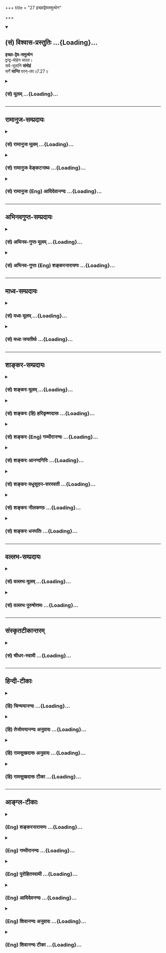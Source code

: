 +++
title = "27 इच्छाद्वेषसमुत्थेन"

+++
<div class="js_include" newlevelforh1="2" title="(सं) विश्वास-प्रस्तुतिः" unfilled url="/mahAbhAratam/shlokashaH/06-bhIShma-parva/03-bhagavad-gItA-parva/saMskRtam/vishvAsa-prastutiH/07_jnAna-vijnAna-yogaH/27_ichChAdveShasamut.md">
<details open><summary><h2>(सं) विश्वास-प्रस्तुतिः ...{Loading}...</h2></summary>

**इच्छा-द्वेष-समुत्थेन**  
द्वन्द्व-मोहेन भारत।  
सर्व-भूतानि **संमोहं**  
सर्गे **यान्ति** परन्-तप॥7.27॥
</details>
</div>
<div class="js_include collapsed" newlevelforh1="3" title="(सं) मूलम्" unfilled url="/mahAbhAratam/shlokashaH/06-bhIShma-parva/03-bhagavad-gItA-parva/saMskRtam/mUlam/07_jnAna-vijnAna-yogaH/27_ichChAdveShasamut.md">
<details><summary><h3>(सं) मूलम् ...{Loading}...</h3></summary>

इच्छाद्वेषसमुत्थेन द्वन्द्वमोहेन भारत।  
सर्वभूतानि संमोहं सर्गे यान्ति परन्तप।।7.27।।
</details>
</div>


_________________
## रामानुज-सम्प्रदायः
<div class="js_include collapsed" newlevelforh1="3" title="(सं) रामानुजः मूलम्" unfilled url="/mahAbhAratam/shlokashaH/06-bhIShma-parva/03-bhagavad-gItA-parva/saMskRtam/rAmAnujaH/mUlam/07_jnAna-vijnAna-yogaH/27_ichChAdveShasamut.md">
<details><summary><h3>(सं) रामानुजः मूलम् ...{Loading}...</h3></summary>

।।7.27।। तथाहि **इच्छाद्वेषा**भ्यां **समुत्थेन** शीतोष्णादिद्वन्द्वाख्येन
**मोहेन सर्वभूतानि सर्गे** जन्मकाल एव **संमोहं यान्ति।** एतद् उक्तं भवति
गुणमयेषु सुखदुःखादिद्वन्द्वेषु पूर्वपूर्वजन्मनि यद्विषयौ इच्छाद्वेषौ
रागद्वैषौ अभ्यस्तौ तद्वासनया पुनरपि जन्मकाल एव तदेव द्वन्द्वाख्यम्
इच्छाद्वेषविषयत्वेन समुपस्थितं भूतानां मोहनं भवति तेन मोहेन सर्वभूतानि
संमोहं यान्ति तद्विषयेच्छाद्वेषस्वभावानि भवन्ति न
मत्संश्लेषवियोगसुखदुःखस्वभावानि। ज्ञानी तु
मत्संश्लेषवियोगैकसुखदुःखस्वभावः न तत्स्वभावं किमपि भूतं जायते इति।

</details>
</div>
<div class="js_include collapsed" newlevelforh1="3" title="(सं) रामानुजः वेङ्कटनाथः" unfilled url="/mahAbhAratam/shlokashaH/06-bhIShma-parva/03-bhagavad-gItA-parva/saMskRtam/rAmAnujaH/venkaTanAthaH/07_jnAna-vijnAna-yogaH/27_ichChAdveShasamut.md">
<details><summary><h3>(सं) रामानुजः वेङ्कटनाथः ...{Loading}...</h3></summary>

  
  
।।7.27।। एवं ज्ञानिनो दौर्लभ्याय कालत्रयवर्तिसर्वभूतसाधारणं
भगवदज्ञानकारणंइच्छा इति श्लोकेनोच्यत इत्यभिप्रायेणाह तथाहीति।
पदार्थमन्वयार्थं च दर्शयतिइच्छाद्वेषाभ्यामिति। इच्छाद्वेषाभ्यां
समुत्तिष्ठतीति इच्छाद्वेषसमुत्थः। ननु जन्मकाल एवेच्छाद्वेषौ कारणाभावान्न
सम्भवतः सम्भवन्तौ वा भगवद्विषयौ किं न स्याताम् न चेच्छाद्वेषमात्रेण
शीतोष्णादेरुत्थानं तस्य च हेमन्तघर्मादिस्वकारणाधीनत्वात् द्वन्द्वस्य च
कथं मोहशब्दार्थता मोहेन मोहं यान्तीत्यात्माश्रयादिप्रसङ्गः।
इच्छाद्वेषावेव द्वन्द्वशब्देन गृह्येते अतो द्वन्द्वनिमित्तो मोहो
द्वन्द्वमोह इत्यादि परव्याख्यानं च पुनरुक्त्यादिदुस्स्थम्। एतेनसुखं मे
भूयात्दुःखं मा भूत् इत्यभिनिवेशो द्वन्द्वमोह इत्यपि
मन्दमुक्तमित्यादिकमाशङ्क्याह एतदुक्तं भवतीति। जन्मान्तरवासनाख्यं
कारणमस्ति वासनायाश्च स्वकारणस्वभावविषयत्वादिच्छाद्वेषयोर्न
भगवत्संश्लेषविश्लेषविषयत्वप्रसङ्गः। उत्थानं चेच्छाद्वेषविषयतया
स्फुरणमेव। मोहशब्दस्य करणे व्युत्पत्त्या द्वन्द्वे प्रयोगः। मोहकारणस्य
मोहजनने च नात्माश्रयादिरिति भावः। अभोग्ये भोग्यताबुद्धिः अद्वेष्ये च
द्वेष्यताबुद्धिरिह सम्मोह इत्यभिप्रायेणाह तद्विषयेति।
एवंविधसम्मोहवशादिच्छाद्वेषयोः साक्षात्प्राप्तविषयपरित्यागं दर्शयति न
मत्संश्लेषेति। उचितविषयेच्छाद्वेषशालिनं सुदुर्लभं ज्ञानिनं
तद्व्यतिरेकप्रकाशनाय दर्शयतिज्ञानी त्विति। ज्ञानी तु परमैकान्ती
तदायत्तात्मजीवनः। तत्संश्लेषवियोगैकसुखदुःखस्तदेकधीः गी.सं.27 इति
सङ्ग्रहः। तद्व्यतिरेकमेव भूतानां जन्मसिद्धं दर्शयति न तदिति।  
  

</details>
</div>
<div class="js_include collapsed" newlevelforh1="3" title="(सं) रामानुजः (Eng) आदिदेवानन्दः" unfilled url="/mahAbhAratam/shlokashaH/06-bhIShma-parva/03-bhagavad-gItA-parva/saMskRtam/rAmAnujaH/english/AdidevAnandaH/07_jnAna-vijnAna-yogaH/27_ichChAdveShasamut.md">
<details><summary><h3>(सं) रामानुजः (Eng) आदिदेवानन्दः ...{Loading}...</h3></summary>

7.27 As soon as beings are born they are deluded. This delusion springs from sense experiences described as pairs of opposites like heat and cold. Such reactions spring from desire and hate. The purport is this:
Desire and hatred for the pairs of opposites like pleasure and pain,
which are constituted of Gunas, have their origin in the Jivas from the past experiences they had in their previous births. The subtle impressions or Vasanas of these previous experiences manifest again as instinctive desire and hatred towards similar objects in every succeeding birth of the Jivas. The delusive force of these impressions make them deluded from the very beginning. It becomes their nature to have love or hatred for such objects, in place of having happiness and misery at union with or separation from Me. The Jnanin, however, feels happiness when he is in union with Me and misery when separated from Me.
No other being is born with such a nature as found in the Jnanin.

</details>
</div>


_________________
## अभिनवगुप्त-सम्प्रदायः
<div class="js_include collapsed" newlevelforh1="3" title="(सं) अभिनव-गुप्तः मूलम्" unfilled url="/mahAbhAratam/shlokashaH/06-bhIShma-parva/03-bhagavad-gItA-parva/saMskRtam/abhinava-guptaH/mUlam/07_jnAna-vijnAna-yogaH/27_ichChAdveShasamut.md">
<details><summary><h3>(सं) अभिनव-गुप्तः मूलम् ...{Loading}...</h3></summary>

।।7.27।। ननु च कर्माण्येव क्रियमाणानि प्रलयकाले मोक्षं विदधते +++(S विदधति N
प्रविदधति)+++ । अन्यथा किमिति महाप्रलय उपजायते इत्याशङ्कायामारभते (
मारभ्यते N मिदमारभ्यते) । इच्छेति। इच्छाद्वेषक्रोधमोहादिभिस्तावन्मोहात्मक
एव स परं स्फीतीभावमुपनीयते येन प्रकृतिजठरान्तर्वर्ति समग्रमेव जगत्
निजकार्यकरणमात्राक्षममेव प्रसुप्ततामवलम्बते आमोहं वासनानुभवात् प्रतिदिनं
रात्रिसमये सौषुप्तवत्। न तु तावता विमुक्तरूपता मोहानुभुवसमाप्तौ
पुनर्विचित्रव्यापारसंसारदर्शनात्।

</details>
</div>
<div class="js_include collapsed" newlevelforh1="3" title="(सं) अभिनव-गुप्तः (Eng) शङ्करनारायणः" unfilled url="/mahAbhAratam/shlokashaH/06-bhIShma-parva/03-bhagavad-gItA-parva/saMskRtam/abhinava-guptaH/english/shankaranArAyaNaH/07_jnAna-vijnAna-yogaH/27_ichChAdveShasamut.md">
<details><summary><h3>(सं) अभिनव-गुप्तः (Eng) शङ्करनारायणः ...{Loading}...</h3></summary>

7.27 Iccha-etc. \[At the time of destruction\] he (the personal Soul) is
led to expand exceedingly, while he still remains unconcious on account
of his desire, aversion, agner, dellusion etc. On account of this, the
entire world takes recourse to the sleeping stage while it continues to
exist in its entirity within the stomach of the Prakrti (the Prime
Casue); and to exist just being (temporarily) not capable of performing
its activities. For, as long as there is delusion, the mental
impressions are to be experienced, as in the case of the sleeping stage
in the night time every day. But on that account no emancipation is
gained. For, when the experience of loss of unconsciousness is over
(i.e., when consciousness is regained), again the mundane life with its
varieties of activites is found.

</details>
</div>


_________________
## माध्व-सम्प्रदायः
<div class="js_include collapsed" newlevelforh1="3" title="(सं) मध्वः मूलम्" unfilled url="/mahAbhAratam/shlokashaH/06-bhIShma-parva/03-bhagavad-gItA-parva/saMskRtam/madhvaH/mUlam/07_jnAna-vijnAna-yogaH/27_ichChAdveShasamut.md">
<details><summary><h3>(सं) मध्वः मूलम् ...{Loading}...</h3></summary>

।।7.27।। द्वन्द्वमोहेन सुखदुःखादिविषयमोहेन इच्छाद्वेषयोः प्रवृद्धयोर्न हि
किञ्चिज्ज्ञातुं शक्यम्। कारणान्तरमेतत्। सर्गे सर्गकाले आरभ्यैव शरीरे हि
सतीच्छादयः। पूर्वं त्वज्ञानमात्रम्।

</details>
</div>
<div class="js_include collapsed" newlevelforh1="3" title="(सं) मध्वः जयतीर्थः" unfilled url="/mahAbhAratam/shlokashaH/06-bhIShma-parva/03-bhagavad-gItA-parva/saMskRtam/madhvaH/jayatIrthaH/07_jnAna-vijnAna-yogaH/27_ichChAdveShasamut.md">
<details><summary><h3>(सं) मध्वः जयतीर्थः ...{Loading}...</h3></summary>

।।7.27।। इच्छाद्वेषौ द्वन्द्वम् तज्जन्यो मोहो द्वन्द्वमोहः तेनेति कश्चित्
शं. तदसदिति भावेनाह **द्वन्द्वे**ति। अन्यथा इच्छाद्वेषसमुत्थेन
मोहेनेत्येव स्यादिति भावः। व्याख्यानव्याख्येयभावश्चागतिका गतिः।
द्वन्द्वमोहस्येच्छाद्वेषसमुत्थत्वं कथं इत्यत आह **इच्छे**ति।
किञ्चित्सुखादिकं हेयत्वादिनेति शेषः। ननुनाहं प्रकाशः 7।25 इति भगवतोदैवी
ह्येषा 7।14 इति तदधीनायाः गुणमय्या मायायाश्च मोहकत्वमुक्तं तत्कथं
भगवद्विषयसम्मोहस्येच्छाद्वेषसमुत्थो द्वन्द्वमोहः कारणमुच्यते इत्यत आह
**कारणान्तरमि**ति। इच्छाद्वेषसमुत्थद्वन्द्वमोहलक्षणमेतद्भगवद्विषयस्य
सम्मोहस्यावान्तरकारणमुच्यत इत्यर्थः। कुत एतदित्यतः तत्सूचकं पदं पठति
**सर्ग** इति। सर्गः क्रिया कथं तस्याधिकरणत्वं इत्यतो लक्षणामाश्रित्य
व्याचष्टे **सर्गे**ति। तदुत्तरकालं किं तन्न कारणं इत्यतः
पुनर्लक्षणाश्रयणेनाह **आरभ्ये**ति। सर्गकालमिति सम्बन्धः।
कथमनेनावान्तरकारणत्वं ज्ञायते इत्यतः सावधारणमेतदित्युक्तमेवेति।
उक्तमुपपादयन्नाह **शरीर** इति। आदिपदेन द्वेषस्य द्वन्द्वानां च ग्रहणम्।
अतः सर्गकालमारभ्यैवैतत्कारणमिति सिद्धम्। एतावता कथमवान्तरकारणत्वसिद्धिः
इत्यत आह **पूर्वं त्वि**ति। सर्गात्पूर्वं त्विच्छादिना विना
ज्ञानमस्त्येव भगवदिच्छाद्यधीनमत एतदवान्तरं कारणमिति सिद्धमित्यर्थः।

</details>
</div>


_________________
## शाङ्कर-सम्प्रदायः
<div class="js_include collapsed" newlevelforh1="3" title="(सं) शङ्करः मूलम्" unfilled url="/mahAbhAratam/shlokashaH/06-bhIShma-parva/03-bhagavad-gItA-parva/saMskRtam/shankaraH/mUlam/07_jnAna-vijnAna-yogaH/27_ichChAdveShasamut.md">
<details><summary><h3>(सं) शङ्करः मूलम् ...{Loading}...</h3></summary>

।।7.27।। **इच्छाद्वेषसमुत्थेन** इच्छा च द्वेषश्च इच्छाद्वेषौ ताभ्यां
समुत्तिष्ठतीति इच्छाद्वेषसमुत्थः तेन इच्छाद्वेषसमुत्थेन। केनेति
विशेषापेक्षायामिदमाह **द्वन्द्वमोहेन** द्वन्द्वनिमित्तः मोहः
द्वन्द्वमोहः तेन। तावेव इच्छाद्वेषौ शीतोष्णवत् परस्परविरुद्धौ
सुखदुःखतद्धेतुविषयौ यथाकालं सर्वभूतैः संबध्यमानौ द्वन्द्वशब्देन
अभिधीयेते। तत्र यदा इच्छाद्वेषौ सुखदुःखतद्धेतुसंप्राप्त्या लब्धात्मकौ
भवतः तदा तौ सर्वभूतानां प्रज्ञायाः स्ववशापादनद्वारेण
परमार्थात्मतत्त्वविषयज्ञानोत्पत्तिप्रतिबन्धकारणं मोहं जनयतः। न हि
इच्छाद्वेषदोषवशीकृतचित्तस्य यथाभूतार्थविषयज्ञानमुत्पद्यते बहिरपि किमु
वक्तव्यं ताभ्यामाविष्टबुद्धेः संमूढस्य प्रत्यगात्मनि बहुप्रतिबन्धे
ज्ञानं नोत्पद्यत इति। अतः तेन इच्छाद्वेषसमुत्थेन द्वन्द्वमोहेन भारत
भरतान्वयज **सर्वभूतानि** संमोहितानि सन्ति **संमोहं** संमूढतां **सर्गे**
जन्मनि उत्पत्तिकाले इत्येतत् **यान्ति** गच्छन्ति हे **परंतप।**
मोहवशान्येव सर्वभूतानि जायमानानि जायन्ते इत्यभिप्रायः। यतः एवम् अतः तेन
द्वन्द्वमोहेन प्रतिबद्धप्रज्ञानानि सर्वभूतानि संमोहितानि मामात्मभूतं न
जानन्ति अत एव आत्मभावेन मां न भजन्ते।। के पुनः अनेन द्वन्द्वमोहेन
निर्मुक्ताः सन्तः त्वां विदित्वा यथाशास्त्रमात्मभावेन भजन्ते
इत्यपेक्षितमर्थं दर्शयितुम् उच्यते

</details>
</div>
<div class="js_include collapsed" newlevelforh1="3" title="(सं) शङ्करः (हि) हरिकृष्णदासः" unfilled url="/mahAbhAratam/shlokashaH/06-bhIShma-parva/03-bhagavad-gItA-parva/saMskRtam/shankaraH/hindI/harikRShNadAsaH/07_jnAna-vijnAna-yogaH/27_ichChAdveShasamut.md">
<details><summary><h3>(सं) शङ्करः (हि) हरिकृष्णदासः ...{Loading}...</h3></summary>

।।7.27।। आपका तत्त्व जाननेमें ऐसा कौन प्रतिबन्धक है जिससे मोहित हुए सभी
उत्पत्तिशील प्राणी आपको नहीं जान पाते यह जाननेकी इच्छा होनेपर कहते हैं
इच्छा और द्वेष इन दोनोंसे जो उत्पन्न होता है उसका नाम इच्छाद्वेषसमुत्थ
है उससे ( प्राणी मोहित होते हैं। ) वह कौन है ऐसी विशेष जिज्ञासा होनेपर
यह कहते हैं द्वन्द्वोंके निमित्तसे होनेवाला जो मोह है उस द्वन्द्वमोहसे (
सब मोहित होते हैं )। शीत और उष्णकी भाँति परस्परविरुद्ध ( स्वभाववाले ) और
सुखदुःख तथा उनके कारणोंमें रहनेवाले वे इच्छा और द्वेष ही यथासमय सब
भूतप्राणियोंसे सम्बन्धयुक्त होकर द्वन्द्व नामसे कहे जाते हैं। सो ये
इच्छा और द्वेष जब इस प्रकार सुखदुःख और उनके कारणकी प्राप्ति होनेपर प्रकट
होते हैं तब वे सब भूतोंकी बुद्धिको अपने वशमें करके परमार्थतत्त्वविषयक
ज्ञानकी उत्पत्तिका प्रतिबन्ध करनेवाले मोहको उत्पन्न करते हैं। जिसका
चित्त इच्छाद्वेषरूप दोषोंके वशमें फँस रहा है उसको बाहरी विषयोंके भी
यथार्थ तत्त्वका ज्ञान प्राप्त नहीं होता फिर उन दोनोंसे जिसकी बुद्धि
आच्छादित हो रही है ऐसे मूढ़ पुरुषको अनेकों प्रतिबन्धोंवाले अन्तरात्माके
सम्बन्धमें ज्ञान नहीं होता इसमें तो कहना ही क्या है इसलिये हे भारत
अर्थात् भरतवंशमें उत्पन्न अर्जुन उस इच्छाद्वेषजन्य द्वन्द्वनिमित्तक
मोहके द्वारा मोहित हुए समस्त प्राणी हे परंतप जन्मकालमें उत्पन्न होते ही
मूढ़भावमें फँस जाते हैं। अभिप्राय यह है कि उत्पत्तिशील समस्त प्राणी
मोहके वशीभूत हुए ही उत्पन्न होते हैं। ऐसा होनेके कारण द्वन्द्वमोहसे
जिनका ज्ञान प्रतिबद्ध हो गया है वे मोहित हुए समस्त प्राणी अपने आत्मारूप
मुझ ( परमात्मा ) को नहीं जानते और इसीलिये वे आत्मभावसे मुझे नहीं भजते।

</details>
</div>
<div class="js_include collapsed" newlevelforh1="3" title="(सं) शङ्करः (Eng) गम्भीरानन्दः" unfilled url="/mahAbhAratam/shlokashaH/06-bhIShma-parva/03-bhagavad-gItA-parva/saMskRtam/shankaraH/english/gambhIrAnandaH/07_jnAna-vijnAna-yogaH/27_ichChAdveShasamut.md">
<details><summary><h3>(सं) शङ्करः (Eng) गम्भीरानन्दः ...{Loading}...</h3></summary>

7.27 Iccha-dvesa-samutthena, by what arises from likes and dislikes:
iccha, likes, and dvesa, dislikes, are iccha-dvesau; anything arising
from them is icchadvesa-samutthah. (Creatures are duluded) by that. By
what; When that is thus sought to be known in particular, the Lord
answers: dvandva-mohena, by the delusion of duality. Delusion (moha)
that originates from duality (advandva) is dvandva-moha. Those very
likes and dislikes, which are mutually opposed like heat and cold, which
relate to happiness and sorrow and their causes, and which come into
association with all beings in due course, are termed as duality (and
this deludes all creatures). As regards them, when likes and dislikes
arise from the experience of happiness, sorrow and their causes, then,
by bringing the wisdom of all beings under their control, they create
bewilderment which is the cause of the impediment to the rise of
knowledg about the reality of Self, the suprem Truth. Indeed, exact
knowledg about objects even in the external world does not arise in one
whose mind is overpowered by the defects, viz likes and dislikes. It
goes without saying that knowledge of the indwelling Self, beset with
many obstacles as it is, does not arise in a completely bewildered
person whose intelligence has been overcome by them. Therefore, bharata,
O scion of the Bharata dynasty; owing to that delusion of duality
arising from likes and dislikes, sarvabhutani, all creatures become
deluded. Parantapa, O destroyer of foes; they yanti sammoham, become
bewildered, come under delusion; sarge, at the time of their birth, i.e.
at the time of their origination. The idea is that all creatures that
come into being do so prepossessed by delusion. 'Since this is so,
therefore all creatures, being deluded and having their wisdom
obstructed by that delusion of duality, do not know Me who am their
Self. Hence, they do not adore Me as their Self.' 'Who, again, are those
that, becoming free from the delusion of duality, come to know You, and
adore You as the Self in accordance with the scriptures;' In order to
elaborate the subject enired about, it is being said:

</details>
</div>
<div class="js_include collapsed" newlevelforh1="3" title="(सं) शङ्करः आनन्दगिरिः" unfilled url="/mahAbhAratam/shlokashaH/06-bhIShma-parva/03-bhagavad-gItA-parva/saMskRtam/shankaraH/AnandagiriH/07_jnAna-vijnAna-yogaH/27_ichChAdveShasamut.md">
<details><summary><h3>(सं) शङ्करः आनन्दगिरिः ...{Loading}...</h3></summary>

।।7.27।। भगवत्तत्त्वविज्ञानप्रतिबन्धकं मूलाज्ञानातिरिक्तं
प्रश्नद्वारेणोदाहरति **केनेत्यादिना।** पुनःशब्दात्प्रतिबन्धकान्तरविवक्षा
गम्यते। अपरोक्षमवान्तरप्रतिबन्धकमिदमा गृह्यते। विशेषमाकाङ्क्षापूर्वकं
निक्षिपति **केनेति।** **विशेषापेक्षायामिति।** द्वन्द्वशब्देन
गृहीतयोरपीच्छाद्वेषयोर्ग्रहणं
द्वन्द्वशब्दार्थोपलक्षणार्थमित्यभिप्रेत्याह **तावेवेति।**
तयोरपर्यायमेकत्रानुपपत्तिं गृहीत्वा विशिनष्टि **यथाकालमिति।** नच
तयोरनधिकरणं किंचिदपि भूतं संसारमण्डले संभवतीत्याह **सर्वभूतैरिति।**
तथापि कथं तयोर्मोहहेतुत्वमित्याशङ्क्याह **तत्रेति।** तयोराश्रयः
सप्तम्यर्थः। उक्तमेवार्थं कैमुतिकन्यायेन प्रपञ्चयति **नहीति।**
पूर्वभागानुवादपूर्वकमुत्तरभागेन फलितमाह **अत इति।**
प्रत्यगात्मन्यहंकारादिप्रतिबन्धप्रभावतो ज्ञानोत्पत्तेरसंभवोऽतःशब्दार्थः।
कुलप्रसूत्यभिमानेन स्वरूपशक्त्या च युक्तस्यैव
यथोक्तप्रतिबन्धप्रतिविधानसामर्थ्यमिति द्योतनार्थं भारत परंतपेति
संबोधनद्वयम्। तत्त्वज्ञानप्रतिबन्धे प्रकृतभवान्तरकारणमुपसंहरति
**मोहेति।** जायमानभूतानां मोहपरतन्त्रत्वे फलितमाह **यत इति।**
भगवत्तत्त्ववेदनाभावे तन्निष्ठत्ववैधुर्यं फलतीत्याह **अतएवेति।**

</details>
</div>
<div class="js_include collapsed" newlevelforh1="3" title="(सं) शङ्करः मधुसूदन-सरस्वती" unfilled url="/mahAbhAratam/shlokashaH/06-bhIShma-parva/03-bhagavad-gItA-parva/saMskRtam/shankaraH/madhusUdana-sarasvatI/07_jnAna-vijnAna-yogaH/27_ichChAdveShasamut.md">
<details><summary><h3>(सं) शङ्करः मधुसूदन-सरस्वती ...{Loading}...</h3></summary>

।।7.27।। योगमायां भगवत्तत्त्वविज्ञानप्रतिबन्धे हेतुमुक्त्वा
देहेन्द्रियसंघाताभिमानातिशयपूर्वकं भोगाभिनिवेशं हेत्वन्तरमाह
इच्छाद्वेषाभ्यामनुकूलप्रतिकूलविषयाभ्यां समुत्थितेन
शीतोष्णसुखदुःखादिद्वन्द्वनिमित्तेन मोहेन अहं सुखी अहं
दुःखीत्यादिविपर्ययेण सर्वाण्यपि भूतानि संमोहं विवेकायोग्यत्वं सर्गे
स्थूलदेहोत्पत्तौ सत्यां यान्ति। हे भारत हे परंतपेति संबोधनद्वस्य
कुलमहिम्ना स्वरूपशक्त्या च त्वां द्वन्द्वमोहाख्यः शत्रुर्नाभिभवितुमलमिति
भावः। नहीच्छाद्वेषररितं किंचिदपि भूतमस्ति नच ताभ्यामाविष्टस्य
बहिर्विषयमपि ज्ञानं संभवति पुनरात्मविषयम्। अतो
रागद्वेषव्याकुलान्तःकरणत्वात्सर्वाण्यपिभूतानि मां परमेश्वरमात्मभूतं न
जानन्ति अतो न भजन्ते भजनीयमपि।

</details>
</div>
<div class="js_include collapsed" newlevelforh1="3" title="(सं) शङ्करः नीलकण्ठः" unfilled url="/mahAbhAratam/shlokashaH/06-bhIShma-parva/03-bhagavad-gItA-parva/saMskRtam/shankaraH/nIlakaNThaH/07_jnAna-vijnAna-yogaH/27_ichChAdveShasamut.md">
<details><summary><h3>(सं) शङ्करः नीलकण्ठः ...{Loading}...</h3></summary>

।।7.27।। केन पुनर्निमित्तेनातीतादीनि भूतानि न जानन्तीत्याशङ्क्याह
**इच्छेति।** इच्छा रागः द्वेषस्ताभ्यां समुत्थितो द्वन्द्वमोहः
शोभनाशोभनसत्यासत्यनित्यानित्यात्मानात्मसु विपर्ययः अशोभने शोभनबुद्धिः
शोभने वा अशोभनबुद्धिरित्येवंरूपस्तेन। हे भारत भरतान्वय सर्वभूतानि सर्गे
सृष्टिविषये मोहमविवेकं यान्ति हे परंतप। अयं भावः यो हि सृष्टेरुपादानं
स्वरूपं च तत्त्वतो जानाति स ब्रह्मवित् सर्वज्ञत्वादतीतादीञ्जानाति सृष्टौ
च सर्वेषां मोहोऽस्ति अशोभने स्त्र्यादौ शोभनाध्यासात् असत्ये प्रपञ्चे
सत्यत्वाध्यासात् सत्ये चात्मनोऽसङ्गत्वेऽसत्यत्वाध्यासात् अनित्ये
स्वर्गादौ नित्यत्वाध्यासात् अनात्मनि देहादावात्माध्यासात्। अतो विपर्ययेण
सृष्टिज्ञानं प्रतिबद्धं तेन च सार्वज्ञ्यं न जायतेऽस्मदादीनामिति।

</details>
</div>
<div class="js_include collapsed" newlevelforh1="3" title="(सं) शङ्करः धनपतिः" unfilled url="/mahAbhAratam/shlokashaH/06-bhIShma-parva/03-bhagavad-gItA-parva/saMskRtam/shankaraH/dhanapatiH/07_jnAna-vijnAna-yogaH/27_ichChAdveShasamut.md">
<details><summary><h3>(सं) शङ्करः धनपतिः ...{Loading}...</h3></summary>

।।7.27।। भगवत्तत्वापरिज्ञाने मूलज्ञानं निमित्तमुक्त्वा तत्र
प्रतिबन्धकान्तरमाह। इच्छाद्वेषाभ्यां
रागद्वेषाभ्यासमनुकूलप्रतिकूलविषयाभ्यामुत्थितेन शीतोष्णसुखदुःखनिमित्तेन
मोहेन चित्त्व्याकुलतापादकेन सर्वाणि भूतानि सर्गे उत्पत्ति काले प्राप्ते
संमोहमतिमूढतां यान्ति गच्छन्ति। इत्छाद्वेषवशीकृतचित्तस्य
बाह्यपदार्थोष्वपि यथा भूतार्थविषयं ज्ञानं नोत्पद्यते
ताभ्यामाविष्टुबद्धेः संमूढस्य प्रत्गात्मनि बहुप्रतिबन्धे सति
तन्नेत्पद्यत इति किमु वक्तव्यमिति भारत परंतपेति
संबोधनद्वेयेनोत्तमवंशोद्भवत्वात् स्वतः
शत्रुतापनत्वेनोत्कृष्टशक्तिमत्वाच्च उक्तप्रतिबन्धेन संमोहं
गन्तुमयोग्योऽसीत सूचयति। यत्तु केन पुनर्निमित्तेनातीतादीनिं भूतानि न
जानन्तीत्याशङ्क्याह इच्छेति। इच्छाद्वेषसमुत्थेन द्वन्द्वमोहेन
शोभनाशोभनसत्यासत्यनित्यानित्यात्मानात्मसु विपर्यय स्तेन सर्वभूतानि सर्गे
सृष्टिविषये संमोहमविवेकं यान्ति। अयं भावः यो हि सृष्टे रुपमानन्दस्वरुपं
च तत्त्वतो जानाति स ब्रह्मवित् सर्वज्ञत्वादतीतादीञ्जानाति। सृष्टौ च
सर्वेषां मोहोऽस्ति अशोभने स्त्र्यादौ शोभनाध्यासादसत्ये प्रप़ञ्चे
सत्यत्वाध्यासात् सत्ये चात्मनोऽसङ्गत्वेऽसत्यत्वाध्यासात् अनित्ये
स्वर्गादौ नित्यत्वाध्यासादनात्मनि देहादावात्मत्वाध्यासात्। अतो विपर्ययेण
सृष्टिज्ञानं प्रतिबद्धम्। तेन च सार्वज्ञ्यं न जायतेऽस्मदादीनामिति
तच्चिन्त्यम्। मां तु वेद न कश्चनेत्युक्त्या त्वदवेदनं केन प्रतिबन्धेनेति
प्रश्नेनैवेतच्छ्लोकावतरणस्यौचित्येन तदनुसारिव्याख्यानस्यैव
न्याय्यत्वात्। उत्तरश्लोके भजन्ते मां दृढव्रता इतिवाक्यशेषविरोधाच्च।
विष्णुतत्त्वज्ञानाज्ज्ञातव्यान्तरानवशेषेऽपि
ईश्वरवत्रैकालिकखिलज्ञानस्यालाभाच्चेति दिक्।

</details>
</div>


_________________
## वल्लभ-सम्प्रदायः
<div class="js_include collapsed" newlevelforh1="3" title="(सं) वल्लभः मूलम्" unfilled url="/mahAbhAratam/shlokashaH/06-bhIShma-parva/03-bhagavad-gItA-parva/saMskRtam/vallabhaH/mUlam/07_jnAna-vijnAna-yogaH/27_ichChAdveShasamut.md">
<details><summary><h3>(सं) वल्लभः मूलम् ...{Loading}...</h3></summary>

।।7.27।। किञ्चायं मोहो नेदानीन्तनः किन्तु सृष्ट्यर्थः प्राक्तन एवेत्याह
इच्छेति। इन्द्रियस्येन्द्रियस्यार्थे व्यवस्थितौ ईशकृतौ (प्राकृतौ)
रागद्वेषौ तयोः पापहेतुभूतयोः समुत्पत्तिर्येन तथाभूतेन द्वन्द्वनिमित्तेन
मोहेन हेतुना सर्वभूतानि क्षरपदवाच्यानि संसृतानि सर्गे एव सम्मोहं
जन्ममरणपर्यावर्त्ते कारणभूतं भगवत्स्वरूपाज्ञानभयं प्राप्नुवन्ति
गुणप्रवाहमध्ये पतिता भवन्तीत्यर्थः।

</details>
</div>
<div class="js_include collapsed" newlevelforh1="3" title="(सं) वल्लभः पुरुषोत्तमः" unfilled url="/mahAbhAratam/shlokashaH/06-bhIShma-parva/03-bhagavad-gItA-parva/saMskRtam/vallabhaH/puruShottamaH/07_jnAna-vijnAna-yogaH/27_ichChAdveShasamut.md">
<details><summary><h3>(सं) वल्लभः पुरुषोत्तमः ...{Loading}...</h3></summary>

  
  
।।7.27।। तर्हि त्वज्ज्ञाने तान् माया कथं मोहयति इत्यत आह इच्छेति। सर्गे
सृष्टावुत्पत्त्यनन्तरम् इच्छा स्वेष्टवस्तुषु द्वेषस्तद्विपरीतवस्तुषु
ताभ्यां सम्यक् प्रकारेणोत्थितो यो द्वन्द्वमोहः सुखदुःखरूपस्तेन हे भारत
भक्तवंशज सर्वभूतानि सम्मोहं यान्ति प्राप्नुवन्ति। भारतेति सम्बोधनेन
भरतवत् कस्यचिदेव भक्तस्य न मोहो भवतीति व्यञ्जितम्। अत्रायं भावः
मत्क्रीडार्थं सेवार्थं वा ये सृष्टास्तैर्मत्संयोगवियोगसुखदुःखविचार एव
कर्तव्यः न तु स्वस्वविचारकाणां भगवत्कार्यानुपयुक्तत्वान्माया मोहयतीति
भावः।  
  

</details>
</div>


_________________
## संस्कृतटीकान्तरम्
<div class="js_include collapsed" newlevelforh1="3" title="(सं) श्रीधर-स्वामी" unfilled url="/mahAbhAratam/shlokashaH/06-bhIShma-parva/03-bhagavad-gItA-parva/saMskRtam/shrIdhara-svAmI/07_jnAna-vijnAna-yogaH/27_ichChAdveShasamut.md">
<details><summary><h3>(सं) श्रीधर-स्वामी ...{Loading}...</h3></summary>

।।7.27।। तदेवं मायाविषयत्वेन जीवानां परमेश्वराज्ञानमुक्तम्
तस्यैवाज्ञानस्य दृढत्वे कारणमाह **इच्छाद्वेषसमुत्थेनेति।** सृज्यत इति
सर्गः सर्गे स्थूलदेहोत्पत्तौ सत्यां तदनुकूल इच्छा तत्प्रतिकूले च द्वेषः
ताभ्यां समुत्थः समुद्भूतो यः शीतोष्णसुखदुःखादिद्वन्द्वनिमित्तो मोहो
विवेकभ्रंशः तेन सर्वभूतानि संमोहं च अहमेव सुखी दुःखी चेति गाढतरमभिनिवेशं
प्राप्नुवन्ति अतस्तानि मज्ज्ञानाभावान्न मां जानन्तीति भावः।

</details>
</div>


_________________
## हिन्दी-टीकाः
<div class="js_include collapsed" newlevelforh1="3" title="(हि) चिन्मयानन्दः" unfilled url="/mahAbhAratam/shlokashaH/06-bhIShma-parva/03-bhagavad-gItA-parva/hindI/chinmayAnandaH/07_jnAna-vijnAna-yogaH/27_ichChAdveShasamut.md">
<details><summary><h3>(हि) चिन्मयानन्दः ...{Loading}...</h3></summary>

।।7.27।। एक अत्यन्त वैज्ञानिक एवं सूक्ष्म दार्शनिक सत्य को इस श्लोक में
सूचित किया गया है। इस तथ्य का वर्णन करने में कि क्यों और कैसे यह जीव
आत्मा के शुद्ध स्वरूप को नहीं जान पाता है भगवान् श्रीकृष्ण मूलभूत उन
सिद्धांतों को बताते हैं जो आधुनिक जीवशास्त्रियों ने जीव के विकास के
सम्बन्ध में शोध करके प्रस्तुत किये हैं। आत्मसुरक्षा की सर्वाधिक प्रबल
स्वाभाविक प्रवृत्ति के वशीभूत मनुष्य जगत् में जीने का प्रयत्न करता है।
सुरक्षा की यह प्रवृत्ति बुद्धि में उन वस्तुओं की इचछाओं के रूप में
व्यक्त होती है जिनके द्वारा मनुष्य अपने सांसारिक जीवन को सुखी और समृद्ध
बनाने की अपेक्षा रखता है। प्रिय वस्तु को प्राप्त करने की अभिलाषा को इच्छा
कहते हैं। यदि कोई वस्तु या व्यक्ति इस इच्छापूर्ति में बाधक बनता है तो
उसकी ओर मन की प्रतिक्रिया द्वेष या क्रोध के रूप में व्यक्त होती है।
इच्छा और द्वेष की दो शक्तियों के बीच होने वाले शक्ति परीक्षण में
दुर्भाग्यशाली जीव छिन्नभिन्न होकर मरणासन्न व्यक्ति की असह्य पीड़ा को
भोगता है। स्वाभाविक ही ऐसा व्यक्ति सदा प्रिय की ओर प्रवृत्ति और द्वेष की
ओर से निवृत्ति में व्यस्त रहता है। शीघ्र ही वह व्यक्ति अत्याधिक व्यस्त
और पूर्णतया भ्रमित होकर थक जाता है। मन में उत्पन्न होने वाले विक्षेप
दिनप्रतिदिन बढ़ते हुए अशान्ति की वृद्धि करते हैं। इन्हीं विक्षेपों के
आवरण के फलस्वरूप मनुष्य को अपने सत्यस्वरूप का दर्शन नहीं हो पाता। अत
आत्मा की अपरोक्षानुभूति का एकमात्र उपाय है मन को संयमित करके उसके
विक्षेपों पर पूर्ण विजय प्राप्त करना। विश्व के सभी धर्मों में जो क्रिया
प्रधान भावना प्रधान या विचार प्रधान आध्यात्मिक साधनाएं बतायी जाती हैं उन
सबका प्रयोजन केवल मन को पूर्णतया शान्त करने का ही है। परम शान्ति का क्षण
ही आत्मानुभूति आत्मप्रकाश और आत्ममिलन का क्षण होता है। परन्तु दुर्भाग्य
है कि प्राणीमात्र उत्पत्ति काल में ही संमोह को प्राप्त होते हैं दैवी
करुणा से भरे स्वर में भगवान् श्रीकृष्ण का यह कथन है। दुखपूर्ण प्रारब्ध
को मनुष्य का यह कोई नैराश्यपूर्ण समर्पण नहीं है कि जिससे मुक्ति पाने में
वह जन्म से ही अशक्त बना दिया गया हो। ईसाई धर्म के समान कृष्ण धर्म किसी
व्यक्ति को पाप का पुत्र नहीं मानता। यमुना कुञ्ज विहारी दुर्दम्य आशावादी
आशा के संदेशवाहक जगद्गुरु भगवान् श्रीकृष्ण यहाँ मात्र दार्शनिक सत्य को
ही व्यक्त कर रहे हैं कि कोई भी व्यक्ति किसी देह विशेष और उपलब्ध वातावरण
में जन्म लेने की त्रासदी अपनी अतृप्त वासनाओं और प्रच्छन्न कामनाओं की
परितृप्ति के लिए स्वयं ही निर्माण करता है। इस मोह जाल से मुक्ति पाना और
सम्यक् ज्ञान को प्राप्त करना जीवन का पावन लक्ष्य है। गीता भगवान् द्वारा
विरचित काव्य है जो विपरीत ज्ञान में फंसे लोगों को भ्रमजाल से निकालकर
पूर्णानन्द में विहार कराता है। सत्य के साधकों के गुण दर्शाने के लिए
भगवान् आगे कहते हैं

</details>
</div>
<div class="js_include collapsed" newlevelforh1="3" title="(हि) तेजोमयानन्दः अनुवादः" unfilled url="/mahAbhAratam/shlokashaH/06-bhIShma-parva/03-bhagavad-gItA-parva/hindI/tejomayAnandaH/anuvAdaH/07_jnAna-vijnAna-yogaH/27_ichChAdveShasamut.md">
<details><summary><h3>(हि) तेजोमयानन्दः अनुवादः ...{Loading}...</h3></summary>

।।7.27।। हे परन्तप भारत ! इच्छा और द्वेष से उत्पन्न द्वन्द्वमोह से
भूतमात्र उत्पत्ति काल में ही संमोह (अविवेक) को प्राप्त होते हैं।।

</details>
</div>
<div class="js_include collapsed" newlevelforh1="3" title="(हि) रामसुखदासः अनुवादः" unfilled url="/mahAbhAratam/shlokashaH/06-bhIShma-parva/03-bhagavad-gItA-parva/hindI/rAmasukhadAsaH/anuvAdaH/07_jnAna-vijnAna-yogaH/27_ichChAdveShasamut.md">
<details><summary><h3>(हि) रामसुखदासः अनुवादः ...{Loading}...</h3></summary>

।।7.27।। हे भरतवंशमें उत्पन्न परंतप ! इच्छा (राग) और द्वेषसे उत्पन्न
होनेवाले द्वन्द्व-मोहसे मोहित सम्पूर्ण प्राणी संसारमें मूढ़ताको अर्थात्
जन्म-मरणको प्राप्त हो रहे हैं।

</details>
</div>
<div class="js_include collapsed" newlevelforh1="3" title="(हि) रामसुखदासः टीका" unfilled url="/mahAbhAratam/shlokashaH/06-bhIShma-parva/03-bhagavad-gItA-parva/hindI/rAmasukhadAsaH/TIkA/07_jnAna-vijnAna-yogaH/27_ichChAdveShasamut.md">
<details><summary><h3>(हि) रामसुखदासः टीका ...{Loading}...</h3></summary>

।।7.27।।***व्याख्या--*'इच्छाद्वेषसमुत्थेन ৷৷. सर्गे यान्ति
परंतप'--**इच्छा और द्वेषसे द्वन्द्वमोह पैदा होता है, जिससे मोहित होकर
प्राणी भगवान्से बिलकुल विमुख हो जाते हैं और विमुख होनेसे बार-बार
संसारमें जन्म लेते हैं। मनुष्यको संसारसे विमुख होकर केवल भगवान्में लगनेकी
आवश्यकता है। भगवान्में न लगनेमें बड़ी बाधा क्या है; यह मनुष्यशरीर
विवेक-प्रधान है; अतः मनुष्यकी प्रवृत्ति और निवृत्ति पशु-पक्षियोंकी तरह न
होकर अपने विवेकके अनुसार होनी चाहिये। परन्तु मनुष्य अपने विवेकको महत्त्व
न देकर राग और द्वेषको लेकर ही प्रवृत्ति और निवृत्ति करता है, जिससे उसका
पतन होता है। मनुष्यकी दो मनोवृत्तियाँ हैं--एक तरफ लगाना और एक तरफसे
हटाना। मनुष्यको परमात्मामें तो अपनी वृत्ति लगानी है और संसारसे अपनी
वृत्ति हटानी है अर्थात् परमात्मासे तो प्रेम करना है और संसारसे वैराग्य
करना है। परन्तु इन दोनों वृत्तियोंको जब मनुष्य केवल संसारमें ही लगा देता
है तब वही प्रेम और वैराग्य क्रमशः राग और द्वेषका रूप धारण कर लेते हैं,
जिससे मनुष्य संसारमें उलझ जाता है और भगवान्से सर्वथा विमुख हो जाता है।
फिर भगवान्की तरफ चलनेका अवसर ही नहीं मिलता। कभी-कभी वह सत्संगकी बातें भी
सुनता है, शास्त्र भी पढ़ता है, अच्छी बातोंपर विचार भी करता है, मनमें
अच्छी बातें पैदा हो जाती हैं तो उनको ठीक भी समझता है। फिर भी उसके मनमें
रागके कारण यह बात गहरी बैठी रहती है कि मुझे तो सांसारिक अनुकूलताको
प्राप्त करना है और प्रतिकूलताको हटाना है, यह मेरा खास काम है; क्योंकि
इसके बिना मेरा जीवननिर्वाह नहीं होगा। इस प्रकार वह हृदयमें दृढ़तासे
रागद्वेषको पकड़े रखता है जिससे सुनने पढ़ने और विचार करनेपर भी उसकी
वृत्ति रागद्वेषरूप द्वन्द्वको नहीं छोड़ती। इसीसे वह परमात्माकी तरफ चल
नहीं सकता। द्वन्द्वोंमें भी अगर उसका राग मुख्यरूपसे एक ही विषयमें हो जाय
तो भी ठीक है। जैसे भक्त बिल्वमंगलकी वृत्ति चिन्तामणि नामक वेश्यामें लग
गयी तो उनकी वृत्ति संसारसे तो हट ही गयी। जब वेश्याने यह ताड़ना की ऐसे
हाड़मांसके शरीरमें तू आकृष्ट हो गया अगर भगवान्में इतना आकृष्ट हो जाता तो
तू निहाल हो जाता तब उनकी वृत्ति वेश्यासे हटकर भगवान्में लग गयी और उनका
उद्धार हो गया। इसी तरहसे गोपियोंका भगवान्में राग हो गया तो वह राग भी
कल्याण करनेवाला हो गया। शिशुपालका भगवान्के साथ वैर (द्वेष) रहा तो
वैरपूर्वक भगवान्का चिन्तन करनेसे भी उसका कल्याण हो गया। कंसको भगवान्से
भय हुआ तो भयवृत्तिसे भगवान्का चिन्तन करनेसे उसका भी कल्याण हो गया। हाँ
यह बात जरूर है कि वैर और भयसे भगवान्का चिन्तन करनसे शिशुपाल और कंस
भक्तिके आनन्दको नहीं ले सके। तात्पर्य यह है कि किसी भी तरहसे भगवान्की
तरफ आकर्षण हो जाय तो मनुष्यका उद्धार हो जाता है। परन्तु संसारमें
रागद्वेष कामक्रोध ठीकबेठीक अनुकूलप्रतिकूल आदि द्वन्द्व रहनेसे मूढ़ता
दृढ़ होती है और मनुष्यका पतन हो जाता है। दूसरी रीतिसे यों समझें कि
संसारका सम्बन्ध द्वन्द्वसे दृढ़ होता है। जब कामनाको लेकर मनोवृत्तिका
प्रवाह संसारकी तरफ हो जाता है तब सांसारिक अनुकूलता और प्रतिकूलताको लेकर
रागद्वेष हो जाते हैं अर्थात् एक ही पदार्थ कभी ठीक लगता है कभी बेठीक लगता
है कभी उसमें राग होता है कभी द्वेष होता है जिनसे संसारका सम्बन्ध दृढ़ हो
जाता है। इसलिये भगवान्ने दूसरे अध्यायमें **'निर्द्वन्द्वः'**(2। 45) पदसे
द्वन्द्वरहित होनेकी आज्ञा दी है। निर्द्वन्द्व पुरुष सुखपूर्वक मुक्त होता
है--**'निर्द्वन्द्वो हि महाबाहो सुखं बन्धात्प्रमुच्यते'** (5। 3)।
सुखदुःख आदि द्वन्द्वोंसे रहित होकर भक्तजन अविनाशी पदको प्राप्त होते
हैं--**'द्वन्द्वैर्विमुक्ताः सुखदुःखसंज्ञैर्गच्छन्त्यमूढाः पदमव्ययं
तत्'** (15। 5)। भगवान्ने द्वन्द्वको मनुष्यका खास शत्रु बताया है (3। 34)।
जो द्वन्द्वमोहसे रहित होते हैं वे दृढ़व्रती होकर भगवान्का भजन करते हैं
(7। 28) इत्यादि रूपसे गीतामें द्वन्द्वरहित होनेकी बात बहुत बार आयी
है। जन्ममरणमें जानेका कारण क्या है शास्त्रोंकी दृष्टिसे तो जन्ममरणका कारण
अज्ञान है परन्तु सन्तवाणीको देखा जाय तो जन्ममरणका खास कारण रागके कारण
प्राप्त परिस्थितिका दुरुपयोग है। फलेच्छापूर्वक शास्त्रविहित कर्म करनेसे
और प्राप्त परिस्थितिका दुरुपयोग करनेसे अर्थात् भगवदाज्ञाविरुद्ध कर्म
करनेसे सत्असत् योनियोंकी प्राप्ति होती है अर्थात् देवताओँकी योनि चौरासी
लाख योनि और नरक प्राप्त होते हैं। प्राप्त परिस्थितिका सदुपयोग करनेसे
सम्मोह अर्थात् जन्ममरण मिट जाता है। उसका सदुपयोग कैसे करें हमारेको जो
अवस्था परिस्थिति मिली है उसका दुरुपयोग न करनेका निर्णय किया जाय कि हम
दुरुपयोग नहीं करेंगे अर्थात् शास्त्र और लोकमर्यादाके विरुद्ध काम नहीं
करेंगे। इस प्रकार रागरहित होकर दुरुपयोग न करनेका निर्णय होनेपर सदुपयोग
अपनेआप होने लगेगा अर्थात् शास्त्र और लोकमर्यादाके अनुकूल काम होने लगेगा।
जब सदुपयोग होने लगेगा तो उसका हमें अभिमान नहीं होगा। कारण कि हमने तो
दुरुपयोग न करनेका विचार किया है सदुपयोग करनेका विचार तो हमने किया ही
नहीं फिर करनेका अभिमान कैसे इससे तो कर्तृत्वअभिमानका त्याग हो जायगा। जब
हमने सदुपयोग किया ही नहीं तो उसका फल भी हम कैसे चाहेंगे क्योंकि सदुपयोग
तो हुआ है किया नहीं। अतः इससे फलेच्छाका त्याग हो जायगा। कर्तृत्वअभिमान
और फलेच्छाका होनेसे अर्थात् बन्धनका अभाव होनेसे मुक्ति स्वतःसिद्ध
है। प्रायः साधकोंमें यह बात गहराईसे बैठी हुई है कि साधनभजन जपध्यान आदि
करनेका विभाग अलग है और सांसारिक कामधंधा करनेका विभाग अलग है। इन दो
विभागोंके कारण साधक भजनध्यान आदिको तो बढ़ावा देते हैं पर सांसारिक
कामधंधा करते हुए रागद्वेष कामक्रोध आदिकी तरफ ध्यान नहीं देते प्रत्युत
ऐसी दृढ़ भावना बना लेते हैं कि कामधंधा करते हुए तो रागद्वेष होते ही हैं
ये मिटनेवाले थोड़े ही हैं। इस भावनासे बड़ा भारी अनर्थ यह होता है कि
साधकके रागद्वेष बने रहते हैं जिससे उसके साधनमें जल्दी उन्नति नहीं होती।
वास्तवमें साधक चाहे पारमार्थिक कार्य करे चाहे सांसारिक कार्य करे उसके
अन्तःकरणमें रागद्वेष नहीं रहने चाहिये। पारमार्थिक और सांसारिक क्रियाओंमें
भेद होनेपर भी साधकके भावमें भेद नहीं होना चाहिये अर्थात् पारमार्थिक और
सांसारिक दोनों क्रियाएँ करते समय साधकका भाव एक ही रहना चाहिये कि मैं
साधक हूँ और मुझे भगवत्प्राप्ति करनी है। इस प्रकार क्रियाभेद तो रहेगा ही
और रहना भी चाहिये पर भावभेद नहीं रहेगा। भावभेद न रहनेसे अर्थात् एक
भगवत्प्राप्तिका ही भाव (उद्देश्य) रहनेसे पारमार्थिक और सांसारिक दोनों ही
क्रियाएँ साधन बन जायँगी।

</details>
</div>


_________________
## आङ्ग्ल-टीकाः
<div class="js_include collapsed" newlevelforh1="3" title="(Eng) शङ्करनारायणः" unfilled url="/mahAbhAratam/shlokashaH/06-bhIShma-parva/03-bhagavad-gItA-parva/english/shankaranArAyaNaH/07_jnAna-vijnAna-yogaH/27_ichChAdveShasamut.md">
<details><summary><h3>(Eng) शङ्करनारायणः ...{Loading}...</h3></summary>

7.27. O descendant of Bharata, O scorcher of foes ! At the time of creation, all beings get delusion because of the illusion of pairs \[of opposites\] arising from desire and hatred.

</details>
</div>
<div class="js_include collapsed" newlevelforh1="3" title="(Eng) गम्भीरानन्दः" unfilled url="/mahAbhAratam/shlokashaH/06-bhIShma-parva/03-bhagavad-gItA-parva/english/gambhIrAnandaH/07_jnAna-vijnAna-yogaH/27_ichChAdveShasamut.md">
<details><summary><h3>(Eng) गम्भीरानन्दः ...{Loading}...</h3></summary>

7.27 O scion of the Bharata dynasty, O destroyer of foes, due to the delusion of duality arising from likes and dislikes, all creatures become bewildered at the time of their birth.

</details>
</div>
<div class="js_include collapsed" newlevelforh1="3" title="(Eng) पुरोहितस्वामी" unfilled url="/mahAbhAratam/shlokashaH/06-bhIShma-parva/03-bhagavad-gItA-parva/english/purohitasvAmI/07_jnAna-vijnAna-yogaH/27_ichChAdveShasamut.md">
<details><summary><h3>(Eng) पुरोहितस्वामी ...{Loading}...</h3></summary>

7.27 O brave Arjuna! Man lives in a fairy world, deceived by the glamour of opposite sensations, infatuated by desire and aversion.

</details>
</div>
<div class="js_include collapsed" newlevelforh1="3" title="(Eng) आदिदेवनन्दः" unfilled url="/mahAbhAratam/shlokashaH/06-bhIShma-parva/03-bhagavad-gItA-parva/english/AdidevanandaH/07_jnAna-vijnAna-yogaH/27_ichChAdveShasamut.md">
<details><summary><h3>(Eng) आदिदेवनन्दः ...{Loading}...</h3></summary>

7.27 By the delusion of the pairs of opposites springing from desire and hate, O Arjuna, all beings are deluded as soon as they are born.

</details>
</div>
<div class="js_include collapsed" newlevelforh1="3" title="(Eng) शिवानन्दः अनुवादः" unfilled url="/mahAbhAratam/shlokashaH/06-bhIShma-parva/03-bhagavad-gItA-parva/english/shivAnandaH/anuvAdaH/07_jnAna-vijnAna-yogaH/27_ichChAdveShasamut.md">
<details><summary><h3>(Eng) शिवानन्दः अनुवादः ...{Loading}...</h3></summary>

7.27 By the delusion of the pairs of opposites arising from desire and aversion, O Bharata, all beings are subject to delusion at birth, O Parantapa.

</details>
</div>
<div class="js_include collapsed" newlevelforh1="3" title="(Eng) शिवानन्दः टीका" unfilled url="/mahAbhAratam/shlokashaH/06-bhIShma-parva/03-bhagavad-gItA-parva/english/shivAnandaH/TIkA/07_jnAna-vijnAna-yogaH/27_ichChAdveShasamut.md">
<details><summary><h3>(Eng) शिवानन्दः टीका ...{Loading}...</h3></summary>

7.27 इच्छाद्वेषसमुत्थेन arisen from desire and aversion; द्वन्द्वमोहेन
by the delusion of the pairs of opposites; भारत O Bharata; सर्वभूतानि
all beings; संमोहम् to delusion; सर्गे at birth; यान्ति are subject;
परन्तप O Parantapa (scorcher of the foes).Commentary Where there is pleasure there is Raga or attachment where there is pain there is Dvesha or aversion. There is the instinct in man to preserve his body. Man wishes to attain those objects which help the preservation of the body.
He wishes to get rid of those objects which give pain to the body and the mind. On account of delusion caused by the pairs of opposites;
desire and aversion spring up and man cannot get the knowledge of the things as they are; even of this external universe of senseexperience and it needs no saying that in a man whose intellect is overwhelmed by desire and aversion there cannot arise the transcendental knowledge of the innermost Self.Raga (attraction) and Dvesha (repulsion); pleasure and pain; heat and cold; happiness and misery; joy and sorrow; success and failure; censure and priase; honour and dishonour are the Dvandvas or the pairs of opposites. Desire and aversion (or attraction and repulsion) induce delusion in all beings and serve as obstacles to the dawn of the knowledge of the Self.He whose intellect is obscured by the delusion caused by the pairs of opposites is not able to realise I am the Self. Therefore he does not adore Me as the Self.He who is a victim of RagaDvesha loses the power of discrimination. He wishes that pleasant objects should last for ever and that disagreeable or unpleasant objects should disappear immediately. How could this be Objects that are conditioned in time; space and causation will perish. That which is agreeable and pleasant now will become disagreeable and unpleasant after some time. The mind is ever fluctuating. It demands variety and gets disgusted with monotony.

</details>
</div>
